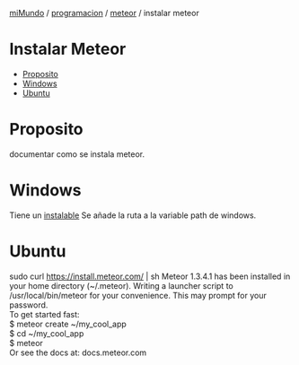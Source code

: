 [miMundo](miMundo.html) / [programacion](programacion.html) / [meteor](meteor.html) / instalar meteor 
#  Instalar Meteor
<!-- MarkdownTOC -->

- [Proposito](#proposito)
- [Windows](#windows)
- [Ubuntu](#ubuntu)

<!-- /MarkdownTOC -->


# Proposito
documentar como se instala meteor.

# Windows
 Tiene un [instalable](https://www.meteor.com/install)
 Se añade la ruta a la variable path de windows. 

# Ubuntu 
sudo curl https://install.meteor.com/ | sh 
Meteor 1.3.4.1 has been installed in your home directory (~/.meteor). 
Writing a launcher script to /usr/local/bin/meteor for your convenience. 
This may prompt for your password.  
To get started fast:    
$ meteor create ~/my_cool_app   
$ cd ~/my_cool_app   
$ meteor  
Or see the docs at:    docs.meteor.com
